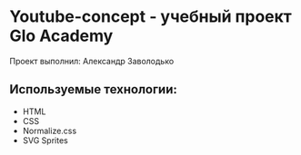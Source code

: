 # Youtube-concept - учебный проект Glo Academy
Проект выполнил: Александр Заволодько

## Используемые технологии:
- HTML
- CSS
- Normalize.css
- SVG Sprites
